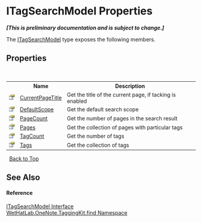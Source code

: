 # ITagSearchModel Properties
 _**\[This is preliminary documentation and is subject to change.\]**_

The <a href="535c3fef-5462-2463-759b-5af4898e3747.md">ITagSearchModel</a> type exposes the following members.


## Properties
&nbsp;<table><tr><th></th><th>Name</th><th>Description</th></tr><tr><td>![Public property](media/pubproperty.gif "Public property")</td><td><a href="5ccb4025-2cd6-4012-0b65-c2e5dfdce48e.md">CurrentPageTitle</a></td><td>
Get the title of the current page, if tacking is enabled</td></tr><tr><td>![Public property](media/pubproperty.gif "Public property")</td><td><a href="276c4024-2dce-808a-8f16-a824315b66ed.md">DefaultScope</a></td><td>
Get the default search scope</td></tr><tr><td>![Public property](media/pubproperty.gif "Public property")</td><td><a href="c9b2ebc0-6fee-c346-29b9-ff6dc27a0a53.md">PageCount</a></td><td>
Get the number of pages in the search result</td></tr><tr><td>![Public property](media/pubproperty.gif "Public property")</td><td><a href="7cf4f5de-0940-fd57-0e2f-a43d294f88b5.md">Pages</a></td><td>
Get the collection of pages with particular tags</td></tr><tr><td>![Public property](media/pubproperty.gif "Public property")</td><td><a href="b201f3f7-727f-fe31-b1de-c05ff324eeca.md">TagCount</a></td><td>
Get the number of tags</td></tr><tr><td>![Public property](media/pubproperty.gif "Public property")</td><td><a href="b8c2a358-8bae-beb8-7149-7eb6b32b060e.md">Tags</a></td><td>
Get the collection of tags</td></tr></table>&nbsp;
<a href="#itagsearchmodel-properties">Back to Top</a>

## See Also


#### Reference
<a href="535c3fef-5462-2463-759b-5af4898e3747.md">ITagSearchModel Interface</a><br /><a href="0e3a8efd-07d2-1709-b1cd-709153222081.md">WetHatLab.OneNote.TaggingKit.find Namespace</a><br />